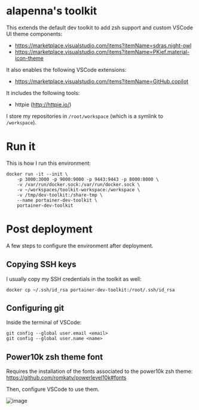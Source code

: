 # alapenna's toolkit

This extends the default dev toolkit to add zsh support and custom VSCode UI theme components:
* https://marketplace.visualstudio.com/items?itemName=sdras.night-owl
* https://marketplace.visualstudio.com/items?itemName=PKief.material-icon-theme

It also enables the following VSCode extensions:
* https://marketplace.visualstudio.com/items?itemName=GitHub.copilot

It includes the following tools:
* httpie (http://httpie.io/)

I store my repositories in `/root/workspace` (which is a symlink to `/workspace`).

# Run it

This is how I run this environment:

```
docker run -it --init \
    -p 3000:3000 -p 9000:9000 -p 9443:9443 -p 8000:8000 \
    -v /var/run/docker.sock:/var/run/docker.sock \
    -v ~/workspaces/toolkit-workspace:/workspace \
    -v /tmp/dev-toolkit:/share-tmp \
    --name portainer-dev-toolkit \
    portainer-dev-toolkit  
```

# Post deployment

A few steps to configure the environment after deployment.

## Copying SSH keys

I usually copy my SSH credentials in the toolkit as well:

```
docker cp ~/.ssh/id_rsa portainer-dev-toolkit:/root/.ssh/id_rsa
```

## Configuring git

Inside the terminal of VSCode:

```
git config --global user.email <email>
git config --global user.name <name>
```

## Power10k zsh theme font

Requires the installation of the fonts associated to the power10k zsh theme: https://github.com/romkatv/powerlevel10k#fonts

Then, configure VSCode to use them.

![image](https://user-images.githubusercontent.com/5485061/156640884-0d2001ef-5f3c-4372-8d07-b4c87d2f6783.png)
